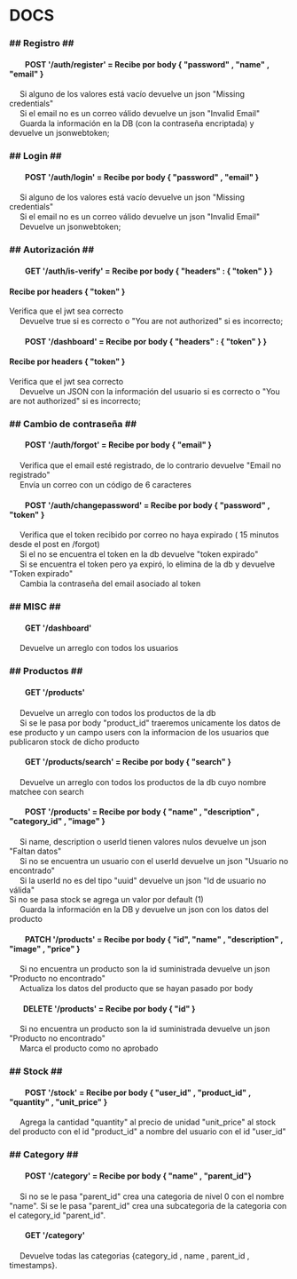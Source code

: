 # DOCS

<div>
    <div><h3>## Registro ##</h3></div>
<div><h4><img height="10px" width="25px" src="https://www.ulsterceramicspotterysupplies.co.uk/wp-content/uploads/2017/10/4118.png"/> POST '/auth/register' =  Recibe por body { "password" , "name" , "email" }</h4></div>
<div><img width="15px" height="15px" src="https://i.dlpng.com/static/png/6330023_preview.png"/> Si alguno de los valores está vacío devuelve un json "Missing credentials"</div>
<div><img width="15px" height="15px" src="https://i.dlpng.com/static/png/6330023_preview.png"/> Si el email no es un correo válido devuelve un json "Invalid Email"</div>
<div><img width="15px" height="15px" src="https://icons-for-free.com/download-icon-approval-131964752335548226_512.png"/> Guarda la información en la DB (con la contraseña encriptada) y devuelve un jsonwebtoken;</div>
    </div>
<div>
    <div><h3>## Login ##</h3></div>
<div><h4><img height="10px" width="25px" src="https://www.ulsterceramicspotterysupplies.co.uk/wp-content/uploads/2017/10/4118.png"/> POST '/auth/login' = Recibe por body { "password" , "email" }</h4></div>
<div><img width="15px" height="15px" src="https://i.dlpng.com/static/png/6330023_preview.png"/> Si alguno de los valores está vacío devuelve un json "Missing credentials"</div>
<div><img width="15px" height="15px" src="https://i.dlpng.com/static/png/6330023_preview.png"/> Si el email no es un correo válido devuelve un json "Invalid Email"</div>
<div><img width="15px" height="15px" src="https://icons-for-free.com/download-icon-approval-131964752335548226_512.png"/> Devuelve un jsonwebtoken;</div>
  </div>
  <div>
    <div><h3>## Autorización ##</h3></div>
<div><h4><img width="25px" height="10px" src="https://encrypted-tbn0.gstatic.com/images?q=tbn:ANd9GcRx1_PEAPdXyverhNPGppuIntV-fwM3EUYzVettELm6trP0QY9wsUNo4umN59cEPexJWvQ&usqp=CAU"/> GET '/auth/is-verify' = Recibe por body { "headers" : { "token" } }</h4></div>
    <div><h4>Recibe por headers { "token" }  </h4></div>
<div>Verifica que el jwt sea correcto</div>
<div><img width="15px" height="15px" src="https://icons-for-free.com/download-icon-approval-131964752335548226_512.png"/> Devuelve true si es correcto o "You are not authorized" si es incorrecto;</div>
    
 
<div><h4><img height="10px" width="25px" src="https://www.ulsterceramicspotterysupplies.co.uk/wp-content/uploads/2017/10/4118.png"/> POST '/dashboard' = Recibe por body { "headers" : { "token" } }</h4></div>
    <div><h4>Recibe por headers { "token" }  </h4></div>
<div>Verifica que el jwt sea correcto</div>
<div><img width="15px" height="15px" src="https://icons-for-free.com/download-icon-approval-131964752335548226_512.png"/> Devuelve un JSON con la información del usuario si es correcto o "You are not authorized" si es incorrecto;</div>
    </div>
  <div>
    <div><h3>## Cambio de contraseña ##</h3></div>
  <div> <h4><img height="10px" width="25px" src="https://www.ulsterceramicspotterysupplies.co.uk/wp-content/uploads/2017/10/4118.png"/> POST '/auth/forgot' = Recibe por body { "email" }</h4></div>
<div><img width="15px" height="15px" src="https://i.dlpng.com/static/png/6330023_preview.png"/> Verifica que el email esté registrado, de lo contrario devuelve "Email no registrado"</div>
<div><img width="15px" height="15px" src="https://icons-for-free.com/download-icon-approval-131964752335548226_512.png"/> Envía un correo con un código de 6 caracteres</div>
  </div>
    <div>
<div><h4><img height="10px" width="25px" src="https://www.ulsterceramicspotterysupplies.co.uk/wp-content/uploads/2017/10/4118.png"/> POST '/auth/changepassword' = Recibe por body { "password" , "token" }</h4></div>
<div><img width="15px" height="15px" src="https://i.dlpng.com/static/png/6330023_preview.png"/> Verifica que el token recibido por correo no haya expirado ( 15 minutos desde el post en /forgot)</div>
<div><img width="15px" height="15px" src="https://i.dlpng.com/static/png/6330023_preview.png"/> Si el no se encuentra el token en la db devuelve "token expirado"</div>
<div><img width="15px" height="15px" src="https://i.dlpng.com/static/png/6330023_preview.png"/> Si se encuentra el token pero ya expiró, lo elimina de la db y devuelve "Token expirado"</div>
<div><img width="15px" height="15px" src="https://icons-for-free.com/download-icon-approval-131964752335548226_512.png"/> Cambia la contraseña del email asociado al token</div>
</div>

<div> <h3> ## MISC ## </h3></div>
<div><h4><img width="25px" height="10px" src="https://encrypted-tbn0.gstatic.com/images?q=tbn:ANd9GcRx1_PEAPdXyverhNPGppuIntV-fwM3EUYzVettELm6trP0QY9wsUNo4umN59cEPexJWvQ&usqp=CAU"/> GET '/dashboard' </h4></div>
<div><img width="15px" height="15px" src="https://icons-for-free.com/download-icon-approval-131964752335548226_512.png"/> Devuelve un arreglo con todos los usuarios</div>


 <div> <h3>## Productos ##</h3></div>
    
<div><h4><img width="25px" height="10px" src="https://encrypted-tbn0.gstatic.com/images?q=tbn:ANd9GcRx1_PEAPdXyverhNPGppuIntV-fwM3EUYzVettELm6trP0QY9wsUNo4umN59cEPexJWvQ&usqp=CAU"/> GET '/products'</h4></div>
<div><img width="15px" height="15px" src="https://icons-for-free.com/download-icon-approval-131964752335548226_512.png"/> Devuelve un arreglo con todos los productos de la db</div>
<div><img width="15px" height="15px" src="https://icons-for-free.com/download-icon-approval-131964752335548226_512.png"/> Si se le pasa por body "product_id" traeremos unicamente los datos de ese producto y un campo users con la informacion de los usuarios que publicaron stock de dicho producto</div>

<div><h4><img width="25px" height="10px" src="https://encrypted-tbn0.gstatic.com/images?q=tbn:ANd9GcRx1_PEAPdXyverhNPGppuIntV-fwM3EUYzVettELm6trP0QY9wsUNo4umN59cEPexJWvQ&usqp=CAU"/> GET '/products/search' = Recibe por body { "search" }</h4></div>
<div><img width="15px" height="15px" src="https://icons-for-free.com/download-icon-approval-131964752335548226_512.png"/> Devuelve un arreglo con todos los productos de la db cuyo nombre matchee con search</div>
    
<div><h4><img height="10px" width="25px" src="https://www.ulsterceramicspotterysupplies.co.uk/wp-content/uploads/2017/10/4118.png"/> POST '/products' =  Recibe por body { "name" , "description" , "category_id" , "image" }</h4></div>
<div><img width="15px" height="15px" src="https://i.dlpng.com/static/png/6330023_preview.png"/> Si name, description o userId tienen valores nulos devuelve un json "Faltan datos"</div>
<div><img width="15px" height="15px" src="https://i.dlpng.com/static/png/6330023_preview.png"/> Si no se encuentra un usuario con el userId devuelve un json "Usuario no encontrado"</div>
<div><img width="15px" height="15px" src="https://i.dlpng.com/static/png/6330023_preview.png"/> Si la userId no es del tipo "uuid" devuelve un json "Id de usuario no válida"</div>
<div>Si no se pasa stock se agrega un valor por default (1)</div>
<div><img width="15px" height="15px" src="https://icons-for-free.com/download-icon-approval-131964752335548226_512.png"/> Guarda la información en la DB y devuelve un json con los datos del producto</div>
    
    
<div><h4><img width="25px" height="10px" src="https://encrypted-tbn0.gstatic.com/images?q=tbn:ANd9GcSyaY6YSJzDJk0N6HK1yn-3pScT9mZMJVHQEY21Gjuy7PNaPuAb9QscIy53DiwR9XrSwuE&usqp=CAU"/> PATCH '/products' =  Recibe por body {  "id", "name" , "description" , "image" , "price" }</h4></div>
<div><img width="15px" height="15px" src="https://i.dlpng.com/static/png/6330023_preview.png"/> Si no encuentra un producto son la id suministrada devuelve un json "Producto no encontrado"</div>
<div><img width="15px" height="15px" src="https://icons-for-free.com/download-icon-approval-131964752335548226_512.png"/> Actualiza los datos del producto que se hayan pasado por body</div>
    
<div><h4><img width="25px" height="10px" src="https://w7.pngwing.com/pngs/898/809/png-transparent-rectangle-area-red-product-button-miscellaneous-rectangle-area.png"/>DELETE '/products' = Recibe por body { "id" }</h4></div>
<div><img width="15px" height="15px" src="https://i.dlpng.com/static/png/6330023_preview.png"/> Si no encuentra un producto son la id suministrada devuelve un json "Producto no encontrado"</div>
<div><img width="15px" height="15px" src="https://icons-for-free.com/download-icon-approval-131964752335548226_512.png"/> Marca el producto como no aprobado</div>

 <div> <h3>## Stock ##</h3></div>

 <div><h4><img height="10px" width="25px" src="https://www.ulsterceramicspotterysupplies.co.uk/wp-content/uploads/2017/10/4118.png"/> POST '/stock' =  Recibe por body { "user_id" , "product_id" , "quantity" , "unit_price" }</h4></div>
<div><img width="15px" height="15px" src="https://icons-for-free.com/download-icon-approval-131964752335548226_512.png"/> Agrega la cantidad "quantity" al precio de unidad "unit_price" al stock del producto con el id "product_id" a nombre del usuario con el id "user_id"</div>

 <div> <h3>## Category ##</h3></div>
  <div><h4><img height="10px" width="25px" src="https://www.ulsterceramicspotterysupplies.co.uk/wp-content/uploads/2017/10/4118.png"/> POST '/category' =  Recibe por body { "name" , "parent_id"}</h4></div>
  <div><img width="15px" height="15px" src="https://icons-for-free.com/download-icon-approval-131964752335548226_512.png"/> Si no se le pasa "parent_id" crea una categoria de nivel 0 con el nombre "name". Si se le pasa "parent_id" crea una subcategoria de la categoria con el category_id "parent_id".</div>
  <div><h4><img width="25px" height="10px" src="https://encrypted-tbn0.gstatic.com/images?q=tbn:ANd9GcRx1_PEAPdXyverhNPGppuIntV-fwM3EUYzVettELm6trP0QY9wsUNo4umN59cEPexJWvQ&usqp=CAU"/> GET '/category'</h4></div>
    <div><img width="15px" height="15px" src="https://icons-for-free.com/download-icon-approval-131964752335548226_512.png"/> Devuelve todas las categorias {category_id , name , parent_id , timestamps}.</div>



